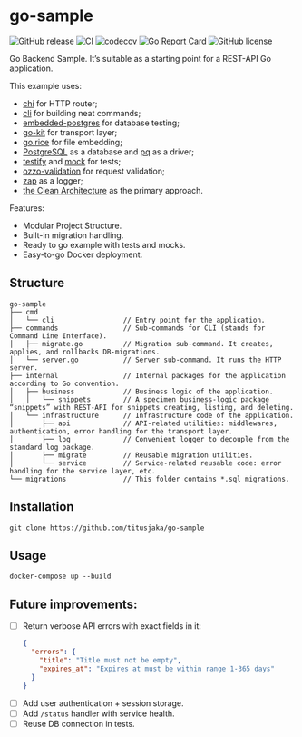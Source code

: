# go-sample

[![GitHub release](https://img.shields.io/github/v/release/titusjaka/go-sample)](https://github.com/titusjaka/go-sample/releases/latest)
[![CI](https://github.com/titusjaka/go-sample/workflows/CI/badge.svg)](https://github.com/titusjaka/go-sample/actions)
[![codecov](https://codecov.io/gh/titusjaka/go-sample/branch/main/graph/badge.svg?token=UNJY7V5SZL)](https://codecov.io/gh/titusjaka/go-sample)
[![Go Report Card](https://goreportcard.com/badge/github.com/titusjaka/go-sample)](https://goreportcard.com/report/github.com/titusjaka/go-sample)
[![GitHub license](https://img.shields.io/github/license/titusjaka/go-sample)](https://github.com/titusjaka/go-sample/blob/main/LICENSE)

Go Backend Sample. It’s suitable as a starting point for a REST-API Go application.

This example uses:
  - [chi](https://github.com/go-chi/chi) for HTTP router;
  - [cli](https://github.com/urfave/cli) for building neat commands;
  - [embedded-postgres](https://github.com/fergusstrange/embedded-postgres) for database testing;
  - [go-kit](https://github.com/go-kit/kit) for transport layer;
  - [go.rice](https://github.com/GeertJohan/go.rice) for file embedding;
  - [PostgreSQL](https://www.postgresql.org/) as a database and [pq](https://github.com/lib/pq) as a driver;
  - [testify](https://github.com/stretchr/testify) and [mock](https://github.com/golang/mock) for tests;
  - [ozzo-validation](https://github.com/go-ozzo/ozzo-validation) for request validation;
  - [zap](https://go.uber.org/zap) as a logger;
  - [the Clean Architecture](http://blog.cleancoder.com/uncle-bob/2012/08/13/the-clean-architecture.html) as the primary approach.

Features:

  - Modular Project Structure.
  - Built-in migration handling.
  - Ready to go example with tests and mocks.
  - Easy-to-go Docker deployment.

## Structure
```text
go-sample
├── cmd
│   └── cli                 // Entry point for the application.
├── commands                // Sub-commands for CLI (stands for Command Line Interface).
│   ├── migrate.go          // Migration sub-command. It creates, applies, and rollbacks DB-migrations.
│   └── server.go           // Server sub-command. It runs the HTTP server.
├── internal                // Internal packages for the application according to Go convention. 
│   ├── business            // Business logic of the application.
│   │   └── snippets        // A specimen business-logic package “snippets” with REST-API for snippets creating, listing, and deleting.
│   └── infrastructure      // Infrastructure code of the application.
│       ├── api             // API-related utilities: middlewares, authentication, error handling for the transport layer.
│       ├── log             // Convenient logger to decouple from the standard log package.
│       ├── migrate         // Reusable migration utilities.
│       └── service         // Service-related reusable code: error handling for the service layer, etc.
└── migrations              // This folder contains *.sql migrations.
```

## Installation

```shell
git clone https://github.com/titusjaka/go-sample
```

## Usage

```shell
docker-compose up --build
```


## Future improvements:
- [ ] Return verbose API errors with exact fields in it:
    ```json
    {
      "errors": {
        "title": "Title must not be empty",
        "expires_at": "Expires at must be within range 1-365 days"
      }
    }
    ```
- [ ] Add user authentication + session storage.
- [ ] Add `/status` handler with service health.
- [ ] Reuse DB connection in tests.
